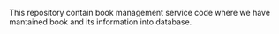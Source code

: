 This repository contain book management service code where we have mantained book and its information into database.
